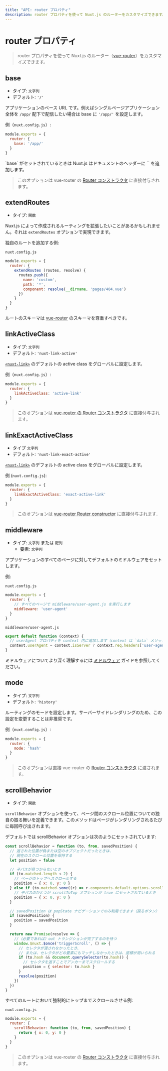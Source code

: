 ```yaml
---
title: "API: router プロパティ"
description: router プロパティを使って Nuxt.js のルーターをカスタマイズできます。
---
```


# router プロパティ

> router プロパティを使って Nuxt.js のルーター（[vue-router](https://router.vuejs.org/en/)）をカスタマイズできます。

## base

- タイプ: `文字列`
- デフォルト: `'/'`

アプリケーションのベース URL です。例えばシングルページアプリケーション全体を `/app/` 配下で配信したい場合は base に `'/app/'` を設定します。

例（`nuxt.config.js`）:

```js
module.exports = {
  router: {
    base: '/app/'
  }
}
```

<p class="Alert Alert-blue">`base` がセットされているときは Nuxt.js はドキュメントのヘッダーに `<base href="{{ router.base }}"/>` を追加します。</p>

> このオプションは vue-router の [Router コンストラクタ](https://router.vuejs.org/en/api/options.html) に直接付与されます。

## extendRoutes

- タイプ: `関数`

Nuxt.js によって作成されるルーティングを拡張したいことがあるかもしれません。それは `extendRoutes` オプションで実現できます。

独自のルートを追加する例:

`nuxt.config.js`

```js
module.exports = {
  router: {
    extendRoutes (routes, resolve) {
      routes.push({
        name: 'custom',
        path: '*',
        component: resolve(__dirname, 'pages/404.vue')
      })
    }
  }
}
```

ルートのスキーマは [vue-router](https://router.vuejs.org/en/) のスキーマを尊重すべきです。

## linkActiveClass

- タイプ: `文字列`
- デフォルト: `'nuxt-link-active'`

[`<nuxt-link>`](/api/components-nuxt-link) のデフォルトの active class をグローバルに設定します。

例（`nuxt.config.js`）:

```js
module.exports = {
  router: {
    linkActiveClass: 'active-link'
  }
}
```

> このオプションは [vue-router の Router コンストラクタ](https://router.vuejs.org/en/api/options.html) に直接付与されます。

## linkExactActiveClass

- タイプ `文字列`
- デフォルト: `'nuxt-link-exact-active'`

[`<nuxt-link>`](/api/components-nuxt-link) のデフォルトの active class をグローバルに設定します。

例 (`nuxt.config.js`):

```js
module.exports = {
  router: {
    linkExactActiveClass: 'exact-active-link'
  }
}
```

> このオプションは [vue-router Router constructor](https://router.vuejs.org/en/api/options.html) に直接付与されます.

## middleware

- タイプ: `文字列` または `配列`
  - 要素: `文字列`

アプリケーションのすべてのページに対してデフォルトのミドルウェアをセットします。

例:

`nuxt.config.js`

```js
module.exports = {
  router: {
    // すべてのページで middleware/user-agent.js を実行します
    middleware: 'user-agent'
  }
}
```

`middleware/user-agent.js`

```js
export default function (context) {
  // userAgent プロパティを context 内に追加します（context は `data` メソッドや `fetch` メソッド内で利用できます）
  context.userAgent = context.isServer ? context.req.headers['user-agent'] : navigator.userAgent
}
```

ミドルウェアについてより深く理解するには [ミドルウェア](/guide/routing#ミドルウェア) ガイドを参照してください。

## mode

- タイプ: `文字列`
- デフォルト: `'history'`

ルーティングのモードを設定します。サーバーサイドレンダリングのため、この設定を変更することは非推奨です。

例（`nuxt.config.js`）:

```js
module.exports = {
  router: {
    mode: 'hash'
  }
}
```

> このオプションは直接 vue-router の [Router コンストラクタ](https://router.vuejs.org/en/api/options.html) に渡されます。

## scrollBehavior

- タイプ: `関数`

`scrollBehavior` オプションを使って、ページ間のスクロール位置についての独自の振る舞いを定義できます。このメソッドはページがレンダリングされるたびに毎回呼び出されます。  

デフォルトでは scrollBehavior オプションは次のようにセットされています:

```js
const scrollBehavior = function (to, from, savedPosition) {
  // 返された位置が偽または空のオブジェクトだったときは、
  // 現在のスクロール位置を保持する
  let position = false

  // 子パスが見つからないとき
  if (to.matched.length < 2) {
    // ページのトップへスクロールする
    position = { x: 0, y: 0 }
  } else if (to.matched.some((r) => r.components.default.options.scrollToTop)) {
    // 子パスのひとつが scrollToTop オプションが true にセットされているとき
    position = { x: 0, y: 0 }
  }

  // savedPosition は popState ナビゲーションでのみ利用できます（戻るボタン）
  if (savedPosition) {
    position = savedPosition
  }

  return new Promise(resolve => {
    //（必要であれば）out トランジションが完了するのを待つ
    window.$nuxt.$once('triggerScroll', () => {
      // セレクタが渡されなかったとき、
      // または、セレクタがどの要素にもマッチしなかったときは、座標が用いられる
      if (to.hash && document.querySelector(to.hash)) {
        // セレクタを返すことでアンカーまでスクロールする
        position = { selector: to.hash }
      }
      resolve(position)
    })
  })
}
```

すべてのルートにおいて強制的にトップまでスクロールさせる例:

`nuxt.config.js`

```js
module.exports = {
  router: {
    scrollBehavior: function (to, from, savedPosition) {
      return { x: 0, y: 0 }
    }
  }
}
```

> このオプションは vue-router の [Router コンストラクタ](https://router.vuejs.org/en/api/options.html) に直接付与されます。
